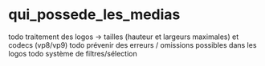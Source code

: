 # qui_possede_les_medias

todo traitement des logos -> tailles (hauteur et largeurs maximales) et codecs (vp8/vp9)
todo prévenir des erreurs / omissions possibles dans les logos
todo système de filtres/sélection